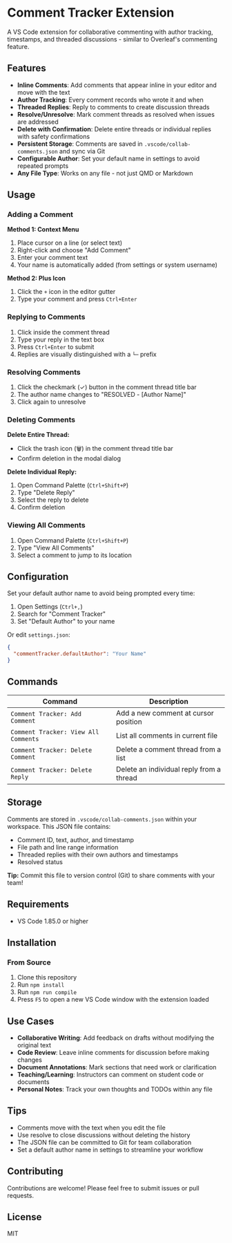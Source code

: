 # Comment Tracker Extension

A VS Code extension for collaborative commenting with author tracking, timestamps, and threaded discussions - similar to Overleaf's commenting feature.

## Features

- **Inline Comments**: Add comments that appear inline in your editor and move with the text
- **Author Tracking**: Every comment records who wrote it and when
- **Threaded Replies**: Reply to comments to create discussion threads
- **Resolve/Unresolve**: Mark comment threads as resolved when issues are addressed
- **Delete with Confirmation**: Delete entire threads or individual replies with safety confirmations
- **Persistent Storage**: Comments are saved in `.vscode/collab-comments.json` and sync via Git
- **Configurable Author**: Set your default name in settings to avoid repeated prompts
- **Any File Type**: Works on any file - not just QMD or Markdown

## Usage

### Adding a Comment

**Method 1: Context Menu**
1. Place cursor on a line (or select text)
2. Right-click and choose "Add Comment"
3. Enter your comment text
4. Your name is automatically added (from settings or system username)

**Method 2: Plus Icon**
1. Click the `+` icon in the editor gutter
2. Type your comment and press `Ctrl+Enter`

### Replying to Comments

1. Click inside the comment thread
2. Type your reply in the text box
3. Press `Ctrl+Enter` to submit
4. Replies are visually distinguished with a `└─` prefix

### Resolving Comments

1. Click the checkmark (✓) button in the comment thread title bar
2. The author name changes to "RESOLVED - [Author Name]"
3. Click again to unresolve

### Deleting Comments

**Delete Entire Thread:**
- Click the trash icon (🗑️) in the comment thread title bar
- Confirm deletion in the modal dialog

**Delete Individual Reply:**
1. Open Command Palette (`Ctrl+Shift+P`)
2. Type "Delete Reply"
3. Select the reply to delete
4. Confirm deletion

### Viewing All Comments

1. Open Command Palette (`Ctrl+Shift+P`)
2. Type "View All Comments"
3. Select a comment to jump to its location

## Configuration

Set your default author name to avoid being prompted every time:

1. Open Settings (`Ctrl+,`)
2. Search for "Comment Tracker"
3. Set "Default Author" to your name

Or edit `settings.json`:
```json
{
  "commentTracker.defaultAuthor": "Your Name"
}
```

## Commands

| Command | Description |
|---------|-------------|
| `Comment Tracker: Add Comment` | Add a new comment at cursor position |
| `Comment Tracker: View All Comments` | List all comments in current file |
| `Comment Tracker: Delete Comment` | Delete a comment thread from a list |
| `Comment Tracker: Delete Reply` | Delete an individual reply from a thread |

## Storage

Comments are stored in `.vscode/collab-comments.json` within your workspace. This JSON file contains:
- Comment ID, text, author, and timestamp
- File path and line range information
- Threaded replies with their own authors and timestamps
- Resolved status

**Tip:** Commit this file to version control (Git) to share comments with your team!

## Requirements

- VS Code 1.85.0 or higher

## Installation

### From Source

1. Clone this repository
2. Run `npm install`
3. Run `npm run compile`
4. Press `F5` to open a new VS Code window with the extension loaded

## Use Cases

- **Collaborative Writing**: Add feedback on drafts without modifying the original text
- **Code Review**: Leave inline comments for discussion before making changes
- **Document Annotations**: Mark sections that need work or clarification
- **Teaching/Learning**: Instructors can comment on student code or documents
- **Personal Notes**: Track your own thoughts and TODOs within any file

## Tips

- Comments move with the text when you edit the file
- Use resolve to close discussions without deleting the history
- The JSON file can be committed to Git for team collaboration
- Set a default author name in settings to streamline your workflow

## Contributing

Contributions are welcome! Please feel free to submit issues or pull requests.

## License

MIT
